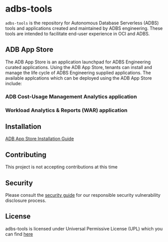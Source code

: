 # adbs-tools

`adbs-tools` is the repository for Autonomous Database Serverless (ADBS) tools and applications created and maintained by ADBS engineering. 
These tools are intended to facilitate end-user experience in OCI and ADBS.

## ADB App Store
The ADB App Store is an application launchpad for ADBS Engineering curated applications. Using the ADB App Store, tenants can install and manage the life cycle of ADBS Engineering supplied applications. The available applcations which can be deployed using the ADB App Store include:

### ADB Cost-Usage Management Analytics application
### Workload Analytics & Reports (WAR) application

## Installation <a name='installation'></a>

[ADB App Store Installation Guide](https://github.com/oracle-samples/adbs-tools/[AppStore_installation_Guide_v1.1.pdf](https://github.com/oracle-samples/adbs-tools/blob/main/AppStore_installation_Guide_v1.1.pdf))

## Contributing  <a name='contributing'></a>

This project is not accepting contributions at this time

## Security <a name='security'></a>
Please consult the [security guide](https://github.com/oracle-samples/adbs-tools/SECURITY.md) for our responsible security vulnerability disclosure process.

## License <a name='license'></a>
adbs-tools is licensed under Universal Permissive License (UPL) which you can find [here](https://github.com/oracle-samples/adbs-tools/LICENSE.txt)
